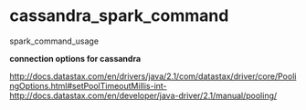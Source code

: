 # cassandra_spark_command
spark_command_usage

**connection options for cassandra**

http://docs.datastax.com/en/drivers/java/2.1/com/datastax/driver/core/PoolingOptions.html#setPoolTimeoutMillis-int-
http://docs.datastax.com/en/developer/java-driver/2.1/manual/pooling/

